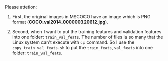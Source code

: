 Please attetion:

1. First, the original images in MSCOCO have an image which is PNG format (**COCO_val2014_000000320612.jpg**). 

2. Second, when I want to put the training features and validation features into one folder: `train_val_feats`. 
   The number of files is so many that the Linux system can't execute with `cp` command.
   So I use the `copy_train_val_feats.sh` to put the `train_feats`, `val_feats` into one folder: `train_val_feats`.
   

